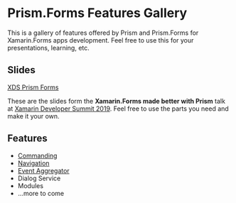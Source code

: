 # Prism.Forms Features Gallery
This is a gallery of features offered by Prism and Prism.Forms for Xamarin.Forms apps development. Feel free to use this for your presentations, learning, etc.

## Slides
[XDS Prism Forms](https://github.com/hnabbasi/PrismFormsGallery/blob/master/XDS%20Prism%20Forms.pptx)

These are the slides form the **Xamarin.Forms made better with Prism** talk at [Xamarin Developer Summit 2019](https://xamarindevelopersummit.com/). Feel free to use the parts you need and make it your own.

## Features
- [Commanding](http://prismlibrary.github.io/docs/commanding.html)
- [Navigation](http://prismlibrary.github.io/docs/xamarin-forms/navigation/navigation-basics.html)
- [Event Aggregator](http://prismlibrary.github.io/docs/event-aggregator.html)
- Dialog Service
- Modules
- ...more to come
